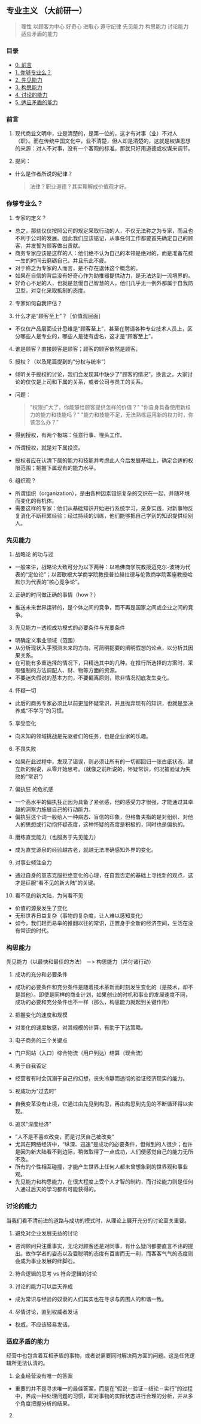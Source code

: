 ## 专业主义 （大前研一）

> 理性 以顾客为中心 好奇心 进取心 遵守纪律 先见能力 构思能力 讨论能力 适应矛盾的能力

### 目录
* [0. 前言](#0)
* [1. 你够专业么？](#1)
* [2. 先见能力](#2)
* [3. 构思能力](#3)
* [4. 讨论的能力](#4)
* [5. 适应矛盾的能力](#5)

<h3 id="0">前言</h3>

1. 现代商业文明中，业是清楚的，是第一位的，这才有对事（业）不对人（职）。而在传统中国文化中，业不清楚，但人却是清楚的，这就是权谋思想的来源：对人不对事，没有一个客观的标准，那就只好用道德或权谋来调节。

2. 提问：

  * 什么是作者所说的纪律？
    > 法律？职业道德？其实理解成价值观才好。

<h3 id="1">你够专业么？</h3>

1. 专家的定义？
  * 总之，那些仅仅按照公司的规定采取行动的人，不仅无法称之为专家，而且也不利于公司的发展。因此我们应该铭记，从事任何工作都要首先确定自己的顾客，并发誓为顾客做出贡献。
  * 商务专家应该是这样的人：他们绝不认为自己的本领是绝对的，而是准备花费一生的时间去磨砺自己，并且乐此不疲。
  * 对于称之为专家的人而言，是不存在退休这个概念的。
  * 如果在自信的背后没有好奇心作为助推器提供动力，是无法达到一流境界的。
  * 好奇心不足的人，也就是怠慢自己智慧的人，他们几乎无一例外都属于自我防卫型，对变化采取抵制的态度。

2. 专家如何自我评估？

3. 什么才是“顾客至上”？［价值观层面］

  * 不仅仅产品层面设计思维是“顾客至上”，甚至在聘请各种专业技术人员上，区分哪些人是专业的，哪些人是徒有虚名，这才是“顾客至上”。

4. 谁是顾客？直接顾客是顾客；顾客的顾客依然是顾客。

5. 授权？（以及尾篇提到的“分权与统率”）
  * 倾听关于授权的讨论，我们会发现其中缺少了”顾客的情况”。换言之，大家讨论的仅仅是上司和下属的关系，或者公司与员工的关系。
  * 问题：
    > "权限扩大了，你能够给顾客提供怎样的价值？"
    > "你自身具备使用新权力的能力和技能吗？"
    > "能力和技能不足，无法熟练运用新的权力时，你该怎么办？"

  * 得到授权，有两个极端：任意行事、埋头工作。
  * 所谓授权，就是对下属投资。
  * 授权者应在认清下属的能力和技能并考虑此人今后发展基础上，确定合适的权限范围；把握下属现有的能力水平。

6. 组织观？
  * 所谓组织（organization），是由各种因素错综复杂的交织在一起，并随环境而变化的有机体。
  * 需要这样的专家：他们从基础知识开始进行系统学习，亲身实践，对新事物反复消化不断积累经验；经过持续的训练，他们能够把自己学到的知识提供给别人。

<h3 id="2">先见能力</h3>

1. 战略论   的功与过
  * 一般来讲，战略论大致可分为以下两种：以哈佛商学院教授迈克尔-波特为代表的“定位论”；以密歇根大学商学院教授普拉赫拉德与伦敦商学院客座教授哈默尔为代表的”核心竞争论”。

2. 正确的时间做正确的事情（how？）
  * 推送未来世界运转的，是个体之间的竞争，而不再是国家之间或企业之间的竞争。

3. 先见能力－透视成功模式的必要条件与充要条件
  * 明确定义事业领域（范围）
  * 从分析现状入手预测未来的方向，可简明扼要的阐明假想的论点，以分析其因果关系。
  * 在可能有多重选择的情况下，只精选其中的几种。在推行所选择的方案时，采取强制的方法调配人、财、物等方面的资源。
  * 不要迷失假说的基本方向，不要偏离原则，除非情况彻底发生变化。

4. 怀疑一切
  * 此后的商务专家必须比以前更加怀疑常识，并且抛弃现有的知识，也就是坚决养成“不学习”的习惯。

5. 享受变化
  * 向未知的领域挑战是先驱者们的任务，也是企业家的乐趣。

6. 不畏失败
  * 如果在此过程中，发现了错误，则必须让所有的一切都回归一张白纸状态，建立新的假说，从零开始思考。（就像之前所说的，怀疑常识，何况被验证为失败的“常识”）

7. 偏执狂   的危机感
  * 一个高水平的偏执狂正因为具备了紧张感，他的感受力才很强，才能通过其卓越的洞察力施展自己的行动能力。
  * 偏执狂这个词一般给人一种病态、盲信的印象，但格鲁夫指的是对组织、对他人的思想或行动抱怀疑态度，这种怀疑的态度是积极的，同时也是偏执的。

8. 磨练直觉能力（也服务于先见能力）
  * 成为直觉源泉的经验越古老，就越无法准确感知外界的变化。

9. 对事业倾注全力
  * 通过自身的意志克服拒绝变化的心理，在自我否定的基础上寻找新的观点，这才是征服“看不见的新大陆”的关键。

10. 看不见的新大陆，为何看不见
  * 价值的源泉发生了变化
  * 无形世界日益复杂（事物的复杂度，让人难以感知变化）
  * 如今，我们轻而易举的推翻以往的常识，正置身于全新的经济空间，生活在没有常识的时代。

<h3 id="3">构思能力</h3>

先见能力（以最快和最佳的方法） －> 构思能力（并付诸行动）

1. 成功的充分和必要条件
  * 成功的必要条件和充分条件是随着技术革新而时刻发生变化的（是技术，却不是其他）。即使是同样的商业计划，如果创业的时机和事业的发展速度不同，成功的必要和充分条件也不一样（那么，构思能力就起到关键作用）

2. 把握变化的速度和规模
  * 对变化的速度敏感，对其规模的计算，有助于下达策略。

3. 电子商务的三个关键点
  * 门户网站（入口）综合物流（用户到达）结算（现金流）

4. 勇于自我否定
  * 经营者有时会沉溺于自己的幻想，丧失冷静而透彻的验证经济现实的能力。

5. 视成功为“过去时”
  * 自我变革没有止境，它通过由先见到构思，再由构思到先见的不断循环得以实现。

6. 追求“深度经济”
  * ”人不是不喜欢改变，而是讨厌自己被改变”
  * 尤其在网络经济中，“纵深、迅速”是成功的必要条件，但做到的人很少；也许是因为新大陆看不到边际，稍微取得了一点成功，人们便感觉自己的能力无所不及。
  * 所有的个性相互碰撞，才能产生世界上任何人都未曾想象到的世界观和事业观。
  * 先见能力和构思能力，在很大程度上受个人才智的制约，而讨论能力则是任何人通过后天的学习都有可能获得的。

<h3 id="4">讨论的能力</h3>

当我们看不清前进的道路与成功的模式时，从理论上展开充分的讨论至关重要。

1. 避免对企业发展无益的讨论
  * 咨询顾问只注重事实，无论对顾客还是对同事，有什么疑问都要直言不讳的提出。故作学者的姿态以及耍聪明的态度有百害而无一利，而客客气气的态度则会成为事业发展的绊脚石。

2. 符合逻辑的思考 vs 符合逻辑的讨论

3. 讨论的能力可以后天养成
  * 成为常识与经验的奴隶的人们其实也在寻求与周围人的和谐一致。

4. 尽情讨论，直到权威者发话
  * 权威，不应该轻易发话。

<h3 id="5">适应矛盾的能力</h3>

经营中也包含着互相矛盾的事物，或者说需要同时解决两方面的问题。这是任凭逻辑所无法认清的。

1. 企业经营没有唯一的答案
  * 重要的并不是寻求唯一的最佳答案，而是在”假说－验证－结论－实行”的过程中，养成一种处理问题的习惯，即对事物的实际状态进行合理的分析，并从多个角度把握分析的结果。

2. 
